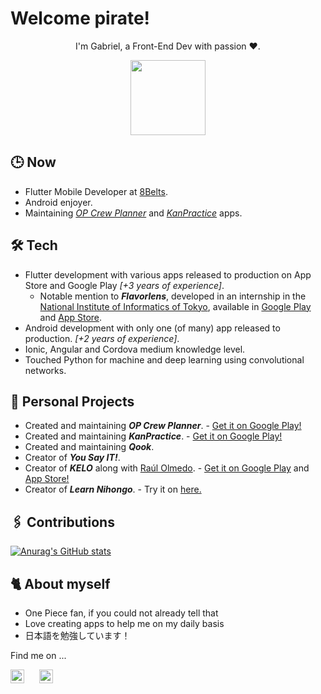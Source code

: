# Welcome pirate!

<p align="center">
I'm Gabriel, a Front-End Dev with passion ❤️.
</p>

<p align="center"><img src="https://media.giphy.com/media/7BW9U2cJPQZ0s/giphy.gif" width="120"></p>

## 🕒 Now

- Flutter Mobile Developer at [8Belts](https://w.8belts.com/).
- Android enjoyer.
- Maintaining *[OP Crew Planner](https://play.google.com/store/apps/details?id=com.gabr.garc.optcteams&hl=es&gl=US)* and *[KanPractice](https://play.google.com/store/apps/details?id=com.gabr.garc.kanpractice&hl=es&gl=US)* apps.

## 🛠️ Tech

- Flutter development with various apps released to production on App Store and Google Play *[+3 years of experience]*. 
    - Notable mention to *__Flavorlens__*, developed in an internship in the [National Institute of Informatics of Tokyo](https://www.nii.ac.jp/en/), available in [Google Play](https://play.google.com/store/apps/details?id=com.nii.dev.flavorlens&gl=ES) and [App Store](https://apps.apple.com/es/app/flavorlens-2/id1554390787).
- Android development with only one (of many) app released to production. *[+2 years of experience]*.
- Ionic, Angular and Cordova medium knowledge level.
- Touched Python for machine and deep learning using convolutional networks.

## 👷 Personal Projects

- Created and maintaining *__OP Crew Planner__*. - [Get it on Google Play!](https://play.google.com/store/apps/details?id=com.gabr.garc.optcteams&hl=es&gl=US)
- Created and maintaining *__KanPractice__*. - [Get it on Google Play!](https://play.google.com/store/apps/details?id=com.gabr.garc.kanpractice&hl=es&gl=US)
- Created and maintaining *__Qook__*.
- Creator of *__You Say IT!__*.
- Creator of *__KELO__* along with [Raúl Olmedo](https://github.com/olmedocr). - [Get it on Google Play](https://play.google.com/store/apps/details?id=com.gabr.gabc.kelo&hl=es&gl=US) and [App Store!](https://apps.apple.com/au/app/kelo/id1559757993)
- Creator of *__Learn Nihongo__*. - Try it on [here.](https://learn-nihongo.web.app)

## 🖇️ Contributions

[![Anurag's GitHub stats](https://github-readme-stats.vercel.app/api?username=gabrielglbh)](https://github.com/anuraghazra/github-readme-stats)

## 🐈 About myself

- One Piece fan, if you could not already tell that
- Love creating apps to help me on my daily basis
- 日本語を勉強しています！

Find me on ...

[<img src="https://raw.githubusercontent.com/peterthehan/peterthehan/main/assets/github.svg" width="22px" alt="GitHub"/>](https://github.com/gabrielglbh)
&nbsp;&nbsp;&nbsp;&nbsp;
[<img src="https://raw.githubusercontent.com/peterthehan/peterthehan/master/assets/linkedin.svg" width="22px" alt="LinkedIn"/>](https://www.linkedin.com/in/ggarclop)
